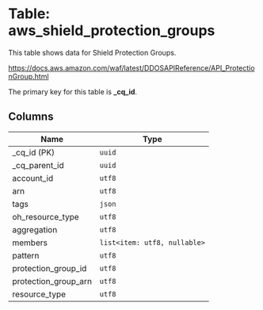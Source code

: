 # Table: aws_shield_protection_groups

This table shows data for Shield Protection Groups.

https://docs.aws.amazon.com/waf/latest/DDOSAPIReference/API_ProtectionGroup.html

The primary key for this table is **_cq_id**.

## Columns

| Name          | Type          |
| ------------- | ------------- |
|_cq_id (PK)|`uuid`|
|_cq_parent_id|`uuid`|
|account_id|`utf8`|
|arn|`utf8`|
|tags|`json`|
|oh_resource_type|`utf8`|
|aggregation|`utf8`|
|members|`list<item: utf8, nullable>`|
|pattern|`utf8`|
|protection_group_id|`utf8`|
|protection_group_arn|`utf8`|
|resource_type|`utf8`|